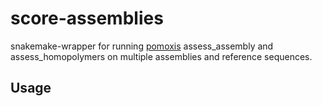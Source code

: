 # score-assemblies

snakemake-wrapper for running [pomoxis](https://github.com/nanoporetech/pomoxis) assess_assembly and assess_homopolymers on multiple assemblies and reference sequences.

## Usage


